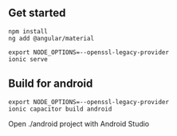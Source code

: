## Get started
```
npm install
ng add @angular/material
```

```
export NODE_OPTIONS=--openssl-legacy-provider
ionic serve

```

## Build for android
```
export NODE_OPTIONS=--openssl-legacy-provider
ionic capacitor build android
```
Open ./android project with Android Studio